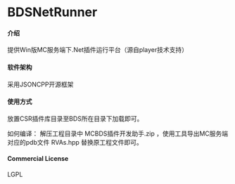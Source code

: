 # BDSNetRunner

#### 介绍
提供Win版MC服务端下.Net插件运行平台（源自player技术支持）

#### 软件架构
采用JSONCPP开源框架

#### 使用方式
放置CSR插件库目录至BDS所在目录下加载即可。

如何编译：
解压工程目录中 MCBDS插件开发助手.zip ，使用工具导出MC服务端对应的pdb文件 RVAs.hpp 替换原工程文件即可。

#### Commercial License
LGPL